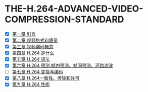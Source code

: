 # THE-H.264-ADVANCED-VIDEO-COMPRESSION-STANDARD

- [x] [第一章 引言](/ch01.md)
- [x] [第二章 视频格式和质量](/ch02.md)
- [x] [第三章 视频编码概念](/ch03.md)
- [x] [第四章 H.264 是什么](/ch04.md)
- [x] [第五章 H.264 语法](/ch05.md)
- [x] [第六章 H.264 预测:帧内预测、帧间预测、环路滤波](/ch06.md)
- [ ] [第七章 H.264 变换与编码](/ch07.md)
- [x] [第八章 H.264一致性、传输和许可](/ch08.md)
- [x] [第九章 H.264 性能](/ch09.md)

